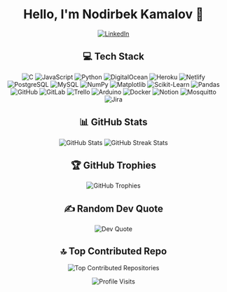 <h1 align="center">Hello, I'm Nodirbek Kamalov 👋</h1>
<p align="center">
  <a href="https://www.linkedin.com/in/nodirbek-kamalov/"><img src="https://img.shields.io/badge/LinkedIn-%230077B5.svg?logo=linkedin&logoColor=white" alt="LinkedIn"></a>
</p>

<h2 align="center">💻 Tech Stack</h2>
<p align="center">
  <img src="https://img.shields.io/badge/C-%2300599C.svg?style=for-the-badge&logo=c&logoColor=white" alt="C">
  <img src="https://img.shields.io/badge/JavaScript-%23323330.svg?style=for-the-badge&logo=javascript&logoColor=%23F7DF1E" alt="JavaScript">
  <img src="https://img.shields.io/badge/Python-3670A0?style=for-the-badge&logo=python&logoColor=ffdd54" alt="Python">
  <img src="https://img.shields.io/badge/DigitalOcean-%230167ff.svg?style=for-the-badge&logo=digitalOcean&logoColor=white" alt="DigitalOcean">
  <img src="https://img.shields.io/badge/Heroku-%23430098.svg?style=for-the-badge&logo=heroku&logoColor=white" alt="Heroku">
  <img src="https://img.shields.io/badge/Netlify-%23000000.svg?style=for-the-badge&logo=netlify&logoColor=#00C7B7" alt="Netlify">
  <img src="https://img.shields.io/badge/PostgreSQL-%23316192.svg?style=for-the-badge&logo=postgresql&logoColor=white" alt="PostgreSQL">
  <img src="https://img.shields.io/badge/MySQL-4479A1.svg?style=for-the-badge&logo=mysql&logoColor=white" alt="MySQL">
  <img src="https://img.shields.io/badge/NumPy-%23013243.svg?style=for-the-badge&logo=numpy&logoColor=white" alt="NumPy">
  <img src="https://img.shields.io/badge/Matplotlib-%23ffffff.svg?style=for-the-badge&logo=matplotlib&logoColor=black" alt="Matplotlib">
  <img src="https://img.shields.io/badge/scikit_learn-%23F7931E.svg?style=for-the-badge&logo=scikit-learn&logoColor=white" alt="Scikit-Learn">
  <img src="https://img.shields.io/badge/pandas-%23150458.svg?style=for-the-badge&logo=pandas&logoColor=white" alt="Pandas">
  <img src="https://img.shields.io/badge/GitHub-%23121011.svg?style=for-the-badge&logo=github&logoColor=white" alt="GitHub">
  <img src="https://img.shields.io/badge/GitLab-%23181717.svg?style=for-the-badge&logo=gitlab&logoColor=white" alt="GitLab">
  <img src="https://img.shields.io/badge/Trello-%23026AA7.svg?style=for-the-badge&logo=trello&logoColor=white" alt="Trello">
  <img src="https://img.shields.io/badge/Arduino-00979D?style=for-the-badge&logo=arduino&logoColor=white" alt="Arduino">
  <img src="https://img.shields.io/badge/Docker-%230db7ed.svg?style=for-the-badge&logo=docker&logoColor=white" alt="Docker">
  <img src="https://img.shields.io/badge/Notion-%23000000.svg?style=for-the-badge&logo=notion&logoColor=white" alt="Notion">
  <img src="https://img.shields.io/badge/Mosquitto-%233C5280.svg?style=for-the-badge&logo=eclipsemosquitto&logoColor=white" alt="Mosquitto">
  <img src="https://img.shields.io/badge/Jira-%230A0FFF.svg?style=for-the-badge&logo=jira&logoColor=white" alt="Jira">
</p>

<h2 align="center">📊 GitHub Stats</h2>
<p align="center">
  <img src="https://github-readme-stats.vercel.app/api?username=green-thunder&theme=tokyonight&hide_border=true&include_all_commits=false&count_private=true" alt="GitHub Stats">
  <img src="https://github-readme-streak-stats.herokuapp.com/?user=green-thunder&theme=tokyonight&hide_border=true" alt="GitHub Streak Stats">
</p>

<h2 align="center">🏆 GitHub Trophies</h2>
<p align="center">
  <img src="https://github-profile-trophy.vercel.app/?username=green-thunder&theme=tokyonight&no-frame=true&no-bg=false&margin-w=4" alt="GitHub Trophies">
</p>

<h2 align="center">✍️ Random Dev Quote</h2>
<p align="center">
  <img src="https://quotes-github-readme.vercel.app/api?type=vertical&theme=tokyonight" alt="Dev Quote">
</p>

<h2 align="center">🔝 Top Contributed Repo</h2>
<p align="center">
  <img src="https://github-contributor-stats.vercel.app/api?username=green-thunder&limit=5&theme=tokyonight&combine_all_yearly_contributions=true" alt="Top Contributed Repositories">
</p>

<p align="center">
  <img src="https://visitcount.itsvg.in/api?id=green-thunder&icon=0&color=3" alt="Profile Visits">
</p>
